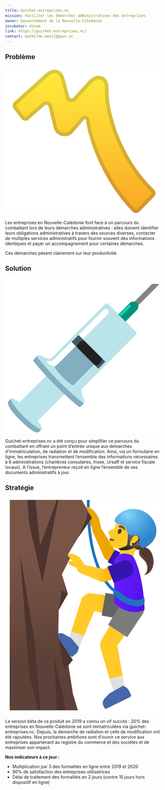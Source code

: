 ```yaml
---
title: Guichet-entreprises.nc
mission: Faciliter les démarches administratives des entreprises
owner: Gouvernement de la Nouvelle-Calédonie
incubator: dinum
link: https://guichet-entreprises.nc/
contact: mathilde.menil@gouv.nc
---
```

## Problème 

![](/img/netlifycms/capture.2.png)

Les entreprises en Nouvelle-Calédonie font face à un parcours du combattant lors de leurs démarches administratives : elles doivent identifier leurs obligations administratives à travers des sources diverses, contacter de multiples services administratifs pour fournir souvent des informations identiques et payer un accompagnement pour certaines démarches. 

Ces démarches pèsent clairement sur leur productivité.

## Solution

![](/img/netlifycms/capture.3.png)

Guichet-entreprises.nc a été conçu pour simplifier ce parcours du combattant en offrant un point d’entrée unique aux démarches d'immatriculation, de radiation et de modification. Ainsi, via un formulaire en ligne, les entreprises transmettent l’ensemble des informations nécessaires à 6 administrations (chambres consulaires, Insee, Ursaff et service fiscale locaux). A l’issue, l’entrepreneur reçoit en ligne l’ensemble de ses documents administratifs à jour. 

## Stratégie

![](/img/netlifycms/capture.png)

La version béta de ce produit en 2019 a connu un vif succès : 20% des entreprises en Nouvelle-Calédonie se sont immatriculées via guichet-entreprises.nc. Depuis, la démarche de radiation et celle de modification ont été rajoutées. Nos prochaines ambitions sont d'ouvrir ce service aux entreprises appartenant au registre du commerce et des sociétés et de maximiser son impact.

**Nos indicateurs à ce jour :**

* Multiplication par 3 des formalités en ligne entre 2019 et 2020 
* 90% de satisfaction des entreprises utilisatrices
* Délai de traitement des formalités en 2 jours (contre 15 jours hors dispositif en ligne)